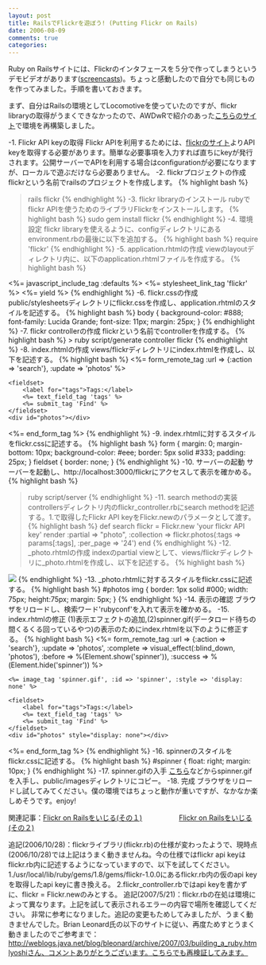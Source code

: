 ```yaml
---
layout: post
title: RailsでFlickrを遊ぼう! (Putting Flickr on Rails)
date: 2006-08-09
comments: true
categories:
---
```



Ruby on Railsサイトには、Flickrのインタフェースを５分で作ってしまうというデモビデオがあります([screencasts](http://www.rubyonrails.org/screencasts))。ちょっと感動したので自分でも同じものを作ってみました。手順を書いておきます。

まず、自分はRailsの環境としてLocomotiveを使っていたのですが、flickr libraryの取得がうまくできなかったので、AWDwRで紹介のあった[こちらのサイト](http://hivelogic.com/articles/2005/12/01/ruby_rails_lighttpd_mysql_tiger)で環境を再構築しました。

-1. Flickr API keyの取得
Flickr APIを利用するためには、[flickrのサイト](http://www.flickr.com/services/)よりAPI keyを取得する必要があります。簡単な必要事項を入力すれば直ちにkeyが発行されます。公開サーバーでAPIを利用する場合はconfigurationが必要になりますが、ローカルで遊ぶだけなら必要ありません。
-2. flickrプロジェクトの作成
flickrという名前でrailsのプロジェクトを作成します。
{% highlight bash %}
  >rails flickr
{% endhighlight %}
-3. flickr libraryのインストール
rubyでflickr APIを使うためのライブラリFlickrをインストールします。
{% highlight bash %}
  >sudo gem install flickr
{% endhighlight %}
-4. 環境設定
flickr libraryを使えるように、configディレクトリにあるenvironment.rbの最後に以下を追加する。
{% highlight bash %}
  require 'flickr'
{% endhighlight %}
-5. application.rhtmlの作成
viewのlayoutディレクトリ内に、以下のapplication.rhtmlファイルを作成する。
{% highlight bash %}
  <!DOCTYPE html PUBLIC "-//W3C//DTD XHTML 1.0 Transitional//EN"
	"http://www.w3.org/TR/xhtml1/DTD/xhtml1-transitional.dtd">
  <html>
	<head>
		<meta http-equiv="Content-type" content="text/html; charset=utf-8" />
		<title>Flickr</title>
		<%= javascript_include_tag :defaults %>
		<%= stylesheet_link_tag 'flickr' %>
	</head>
	<body>
		<%= yield %>
	</body>
  </html>
{% endhighlight %}
-6. flickr.cssの作成
public/stylesheetsディレクトリにflickr.cssを作成し、application.rhtmlのスタイルを記述する。
{% highlight bash %}
  body {
	background-color: #888;
	font-family: Lucida Grande;
	font-size: 11px;
	margin: 25px;
  }
{% endhighlight %}
-7. flickr controllerの作成
flickrという名前でcontrollerを作成する。
{% highlight bash %}
  > ruby script/generate controller flickr
{% endhighlight %}
-8. index.rhtmlの作成
views/flickrディレクトリにindex.rhtmlを作成し、以下を記述する。
{% highlight bash %}
  <%= form_remote_tag :url => {:action => 'search'}, :update => 'photos' %>
	
	<fieldset>
		<label for="tags">Tags:</label>
		<%= text_field_tag 'tags' %>
		<%= submit_tag 'Find' %>
	</fieldset>
	<div id="photos"></div>
  <%= end_form_tag %>
{% endhighlight %}
-9. index.rhtmlに対するスタイルをflickr.cssに記述する。
{% highlight bash %}
  form {
	margin: 0;
	margin-bottom: 10px;
	background-color: #eee;
	border: 5px solid #333;
	padding: 25px;
  }
  fieldset {
	border: none;
  }
{% endhighlight %}
-10. サーバーの起動
サーバーを起動し、http://localhost:3000/flickrにアクセスして表示を確かめる。
{% highlight bash %}
  >ruby script/server
{% endhighlight %}
-11. search methodの実装
controllersディレクトリ内のflickr_controller.rbにsearch methodを記述する。1.で取得したFlickr API keyをFlickr.newのパラメータとして渡す。
{% highlight bash %}
  def search
    flickr = Flickr.new 'your flickr API key'
    render :partial => "photo", :collection => flickr.photos(:tags => params[:tags], :per_page => '24')
  end
{% endhighlight %}
-12. _photo.rhtmlの作成
indexのpartial viewとして、views/flickrディレクトリに_photo.rhtmlを作成し、以下を記述する。
{% highlight bash %}
  <img class="photo" src="<%= photo.sizes[0]['source'] %>">
{% endhighlight %}
-13. _photo.rhtmlに対するスタイルをflickr.cssに記述する。
{% highlight bash %}
  #photos img {
	border: 1px solid #000;
	width: 75px;
	height:75px;
	margin: 5px;
  }
{% endhighlight %}
-14. 表示の確認
ブラウザをリロードし、検索ワード'rubyconf'を入れて表示を確かめる。
-15. index.rhtmlの修正
(1)表示エフェクトの追加,(2)spinner.gif(データロード待ちの間くるくる回っているやつ)の表示のためにindex.rhtmlを以下のように修正する。
{% highlight bash %}
  <%= form_remote_tag :url => {:action => 'search'}, :update => 'photos',
 	:complete => visual_effect(:blind_down, 'photos'),
	:before => %(Element.show('spinner')),
	:success => %(Element.hide('spinner')) %>
	
	<%= image_tag 'spinner.gif', :id => 'spinner', :style => 'display: none' %>
	
	<fieldset>
		<label for="tags">Tags:</label>
		<%= text_field_tag 'tags' %>
		<%= submit_tag 'Find' %>
	</fieldset>
	<div id="photos" style="display: none"></div>
  <%= end_form_tag %>
{% endhighlight %}
-16. spinnerのスタイルをflickr.cssに記述する。
{% highlight bash %}
  #spinner {
	float: right;
	margin: 10px;
  }
{% endhighlight %}
-17. spinner.gifの入手
[こちら](http://trac.turbogears.org/turbogears/attachment/ticket/274/spinner.gif)などからspinner.gifを入手し、public/imagesディレクトリにコピー。
-18. 完成
ブラウザをリロードし試してみてください。僕の環境ではちょっと動作が重いですが、なかなか楽しめそうです。enjoy!

関連記事：[Flickr on Railsをいじる(その１)](http://d.hatena.ne.jp/keyesberry/20060810/p1)
　　　　　[Flickr on Railsをいじる(その２)](http://d.hatena.ne.jp/keyesberry/20060811/p1)

追記(2006/10/28)：flickrライブラリ(flickr.rb)の仕様が変わったようで、現時点(2006/10/28)では上記はうまく動きませんね。今の仕様ではflickr api keyはflickr.rb内に記述するようになっていますので、以下を試してください。
1./usr/local/lib/ruby/gems/1.8/gems/flickr-1.0.0にあるflickr.rb内の仮のapi keyを取得したapi keyに書き換える。
2.flickr_controller.rbではapi keyを書かずに、flickr = Flickr.newのみとする。 
追記(2007/5/21)：flickr.rbの在処は環境によって異なります。上記を試して表示されるエラーの内容で場所を確認してください。
非常に参考になりました。追記の変更もためしてみましたが、うまく動きませんでした。Brian Leonard氏の以下のサイトに従い、再度ためすとうまく動きましたのでご参考まで：<br>http://weblogs.java.net/blog/bleonard/archive/2007/03/building_a_ruby.htmlyoshiさん、コメントありがとうございます。こちらでも再検証してみます。
